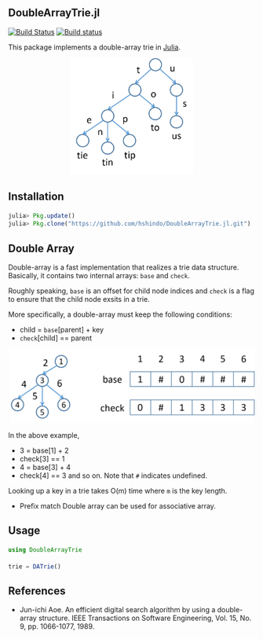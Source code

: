 ## DoubleArrayTrie.jl

[![Build Status](https://travis-ci.org/hshindo/DoubleArrayTrie.jl.svg?branch=master)](https://travis-ci.org/hshindo/DoubleArrayTrie.jl)
[![Build status](https://ci.appveyor.com/api/projects/status/github/hshindo/DoubleArrayTrie.jl?branch=master)](https://ci.appveyor.com/project/hshindo/DoubleArrayTrie-jl/branch/master)

This package implements a double-array trie in [Julia](http://julialang.org/).

<p align="center"><img src="https://github.com/hshindo/DoubleArray.jl/blob/master/trie.png" width="250"></p>

## Installation
```julia
julia> Pkg.update()
julia> Pkg.clone("https://github.com/hshindo/DoubleArrayTrie.jl.git")
```

## Double Array
Double-array is a fast implementation that realizes a trie data structure.
Basically, it contains two internal arrays: `base` and `check`.

Roughly speaking, `base` is an offset for child node indices and `check` is a flag to ensure that the child node exsits in a trie.

More specifically, a double-array must keep the following conditions:
* child = `base`[parent] + key
* `check`[child] == parent

<p align="center"><img src="https://github.com/hshindo/DoubleArray.jl/blob/master/doublearray.png" width="500"></p>

In the above example,
* 3 = base[1] + 2
* check[3] == 1
* 4 = base[3] + 4
* check[4] == 3
and so on. Note that `#` indicates undefined.

Looking up a key in a trie takes O(m) time where `m` is the key length.

* Prefix match
Double array can be used for associative array.

## Usage
```julia
using DoubleArrayTrie

trie = DATrie()

```

## References
* Jun-ichi Aoe. An efficient digital search algorithm by using a double-array structure. IEEE Transactions on Software Engineering, Vol. 15, No. 9, pp. 1066-1077, 1989.
